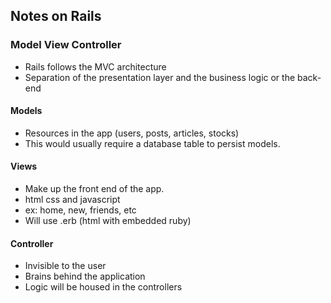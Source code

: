 ## Notes on Rails

### Model View Controller

- Rails follows the MVC architecture
- Separation of the presentation layer and the business logic or the back-end

#### Models
- Resources in the app (users, posts, articles, stocks)
- This would usually require a database table to persist models.

#### Views
- Make up the front end of the app.
- html css and javascript
- ex: home, new, friends, etc
- Will use .erb (html with embedded ruby)

#### Controller
- Invisible to the user
- Brains behind the application
- Logic will be housed in the controllers
